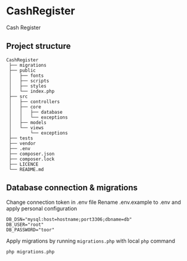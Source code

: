 # CashRegister

Cash Register

## Project structure

```
CashRegister
 ├── migrations
 ├── public
 │   ├── fonts
 │   ├── scripts
 │   ├── styles
 │   └── index.php
 ├── src
 │   ├── controllers
 │   ├── core
 │   │   ├── database
 │   │   └── exceptions
 │   ├── models
 │   └── views
 │       └── exceptions
 ├── tests
 ├── vendor
 ├── .env
 ├── composer.json
 ├── composer.lock
 ├── LICENCE
 └── README.md
```

## Database connection & migrations

Change connection token in .env file
Rename .env.example to .env and apply personal configuration
```
DB_DSN="mysql:host=hostname;port3306;dbname=db"
DB_USER="root"
DB_PASSWORD="toor"
```

Apply migrations by running `migrations.php` with local `php` command
```sh
php migrations.php
```
